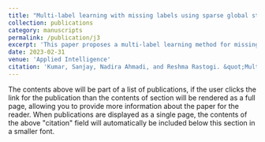 ```yaml
---
title: "Multi-label learning with missing labels using sparse global structure for label-specific features"
collection: publications
category: manuscripts
permalink: /publication/j3
excerpt: 'This paper proposes a multi-label learning method for missing labels that identifies label-specific features constrained by a sparse global structure, enabling effective learning in high-dimensional spaces while leveraging supplementary label correlations for improved label recovery.'
date: 2023-02-31
venue: 'Applied Intelligence'
citation: 'Kumar, Sanjay, Nadira Ahmadi, and Reshma Rastogi. &quot;Multi-label learning with missing labels using sparse global structure for label-specific features. &quot;<i>Applied Intelligence (2023).</i>'
---
```


The contents above will be part of a list of publications, if the user clicks the link for the publication than the contents of section will be rendered as a full page, allowing you to provide more information about the paper for the reader. When publications are displayed as a single page, the contents of the above "citation" field will automatically be included below this section in a smaller font.

